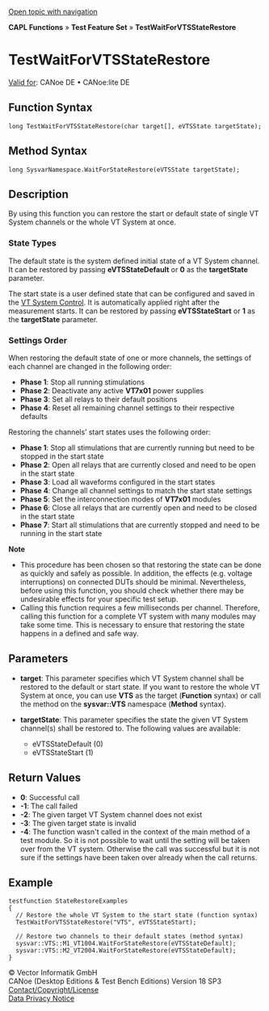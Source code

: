 [Open topic with navigation](../../../../../CANoeDEFamily.htm#Topics/CAPLFunctions/Test/Functions/CAPLfunctionTestWaitForVTSStateRestore.md)

**CAPL Functions** » **Test Feature Set** » **TestWaitForVTSStateRestore**

# TestWaitForVTSStateRestore

[Valid for](../../../Shared/FeatureAvailability.md): CANoe DE • CANoe:lite DE

## Function Syntax

```
long TestWaitForVTSStateRestore(char target[], eVTSState targetState);
```

## Method Syntax

```
long SysvarNamespace.WaitForStateRestore(eVTSState targetState);
```

## Description

By using this function you can restore the start or default state of single VT System channels or the whole VT System at once.

### State Types

The default state is the system defined initial state of a VT System channel. It can be restored by passing **eVTSStateDefault** or **0** as the **targetState** parameter.

The start state is a user defined state that can be configured and saved in the [VT System Control](../../../CANoeCANalyzer/VTSystem/VTSystemControl/VTSControl.md). It is automatically applied right after the measurement starts. It can be restored by passing **eVTSStateStart** or **1** as the **targetState** parameter.

### Settings Order

When restoring the default state of one or more channels, the settings of each channel are changed in the following order:

- **Phase 1**: Stop all running stimulations
- **Phase 2**: Deactivate any active **VT7x01** power supplies
- **Phase 3**: Set all relays to their default positions
- **Phase 4**: Reset all remaining channel settings to their respective defaults

Restoring the channels’ start states uses the following order:

- **Phase 1**: Stop all stimulations that are currently running but need to be stopped in the start state
- **Phase 2**: Open all relays that are currently closed and need to be open in the start state
- **Phase 3**: Load all waveforms configured in the start states
- **Phase 4**: Change all channel settings to match the start state settings
- **Phase 5**: Set the interconnection modes of **VT7x01** modules
- **Phase 6**: Close all relays that are currently open and need to be closed in the start state
- **Phase 7**: Start all stimulations that are currently stopped and need to be running in the start state

**Note**

- This procedure has been chosen so that restoring the state can be done as quickly and safely as possible. In addition, the effects (e.g. voltage interruptions) on connected DUTs should be minimal. Nevertheless, before using this function, you should check whether there may be undesirable effects for your specific test setup.
- Calling this function requires a few milliseconds per channel. Therefore, calling this function for a complete VT system with many modules may take some time. This is necessary to ensure that restoring the state happens in a defined and safe way.

## Parameters

- **target**: This parameter specifies which VT System channel shall be restored to the default or start state. If you want to restore the whole VT System at once, you can use **VTS** as the target (**Function** syntax) or call the method on the **sysvar::VTS** namespace (**Method** syntax).

- **targetState**: This parameter specifies the state the given VT System channel(s) shall be restored to. The following values are available:
  - eVTSStateDefault (0)
  - eVTSStateStart (1)

## Return Values

- **0**: Successful call
- **-1**: The call failed
- **-2**: The given target VT System channel does not exist
- **-3**: The given target state is invalid
- **-4**: The function wasn't called in the context of the main method of a test module. So it is not possible to wait until the setting will be taken over from the VT system. Otherwise the call was successful but it is not sure if the settings have been taken over already when the call returns.

## Example

```plaintext
testfunction StateRestoreExamples
{
  // Restore the whole VT System to the start state (function syntax)
  TestWaitForVTSStateRestore("VTS", eVTSStateStart);

  // Restore two channels to their default states (method syntax)
  sysvar::VTS::M1_VT1004.WaitForStateRestore(eVTSStateDefault);
  sysvar::VTS::M2_VT2004.WaitForStateRestore(eVTSStateDefault);
}
```

© Vector Informatik GmbH  
CANoe (Desktop Editions & Test Bench Editions) Version 18 SP3  
[Contact/Copyright/License](../../../Shared/ContactCopyrightLicense.md)  
[Data Privacy Notice](https://www.vector.com/int/en/company/get-info/privacy-policy/)
